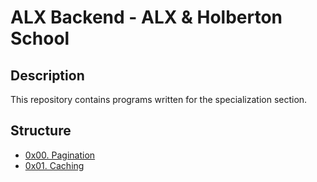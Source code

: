 # ALX Backend - ALX & Holberton School

## Description
This repository contains programs written for the specialization section.


## Structure


* [0x00. Pagination](./0x00-pagination/)
* [0x01. Caching](./0x01-caching/)